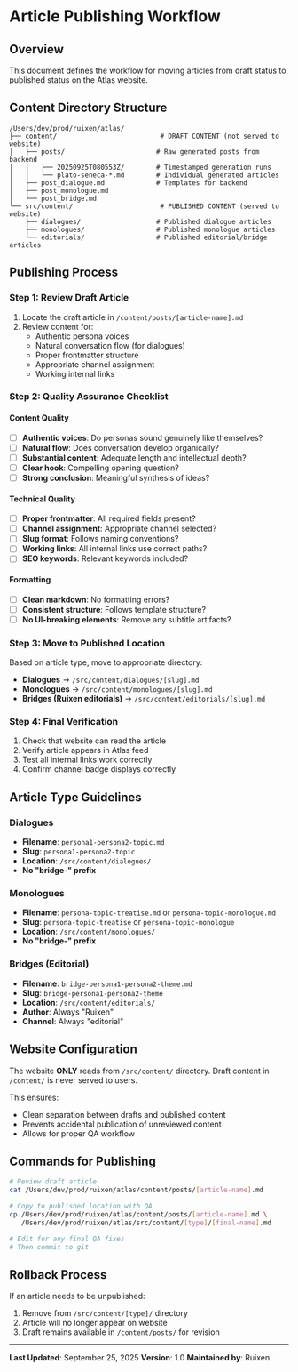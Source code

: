 # Article Publishing Workflow

## Overview
This document defines the workflow for moving articles from draft status to published status on the Atlas website.

## Content Directory Structure

```
/Users/dev/prod/ruixen/atlas/
├── content/                          # DRAFT CONTENT (not served to website)
│   ├── posts/                       # Raw generated posts from backend
│   │   ├── 20250925T080553Z/        # Timestamped generation runs
│   │   └── plato-seneca-*.md        # Individual generated articles
│   ├── post_dialogue.md             # Templates for backend
│   ├── post_monologue.md
│   └── post_bridge.md
└── src/content/                      # PUBLISHED CONTENT (served to website)
    ├── dialogues/                   # Published dialogue articles
    ├── monologues/                  # Published monologue articles
    └── editorials/                  # Published editorial/bridge articles
```

## Publishing Process

### Step 1: Review Draft Article
1. Locate the draft article in `/content/posts/[article-name].md`
2. Review content for:
   - Authentic persona voices
   - Natural conversation flow (for dialogues)
   - Proper frontmatter structure
   - Appropriate channel assignment
   - Working internal links

### Step 2: Quality Assurance Checklist

#### Content Quality
- [ ] **Authentic voices**: Do personas sound genuinely like themselves?
- [ ] **Natural flow**: Does conversation develop organically?
- [ ] **Substantial content**: Adequate length and intellectual depth?
- [ ] **Clear hook**: Compelling opening question?
- [ ] **Strong conclusion**: Meaningful synthesis of ideas?

#### Technical Quality
- [ ] **Proper frontmatter**: All required fields present?
- [ ] **Channel assignment**: Appropriate channel selected?
- [ ] **Slug format**: Follows naming conventions?
- [ ] **Working links**: All internal links use correct paths?
- [ ] **SEO keywords**: Relevant keywords included?

#### Formatting
- [ ] **Clean markdown**: No formatting errors?
- [ ] **Consistent structure**: Follows template structure?
- [ ] **No UI-breaking elements**: Remove any subtitle artifacts?

### Step 3: Move to Published Location
Based on article type, move to appropriate directory:

- **Dialogues** → `/src/content/dialogues/[slug].md`
- **Monologues** → `/src/content/monologues/[slug].md`
- **Bridges (Ruixen editorials)** → `/src/content/editorials/[slug].md`

### Step 4: Final Verification
1. Check that website can read the article
2. Verify article appears in Atlas feed
3. Test all internal links work correctly
4. Confirm channel badge displays correctly

## Article Type Guidelines

### Dialogues
- **Filename**: `persona1-persona2-topic.md`
- **Slug**: `persona1-persona2-topic`
- **Location**: `/src/content/dialogues/`
- **No "bridge-" prefix**

### Monologues
- **Filename**: `persona-topic-treatise.md` or `persona-topic-monologue.md`
- **Slug**: `persona-topic-treatise` or `persona-topic-monologue`
- **Location**: `/src/content/monologues/`
- **No "bridge-" prefix**

### Bridges (Editorial)
- **Filename**: `bridge-persona1-persona2-theme.md`
- **Slug**: `bridge-persona1-persona2-theme`
- **Location**: `/src/content/editorials/`
- **Author**: Always "Ruixen"
- **Channel**: Always "editorial"

## Website Configuration

The website **ONLY** reads from `/src/content/` directory. Draft content in `/content/` is never served to users.

This ensures:
- Clean separation between drafts and published content
- Prevents accidental publication of unreviewed content
- Allows for proper QA workflow

## Commands for Publishing

```bash
# Review draft article
cat /Users/dev/prod/ruixen/atlas/content/posts/[article-name].md

# Copy to published location with QA
cp /Users/dev/prod/ruixen/atlas/content/posts/[article-name].md \
   /Users/dev/prod/ruixen/atlas/src/content/[type]/[final-name].md

# Edit for any final QA fixes
# Then commit to git
```

## Rollback Process

If an article needs to be unpublished:
1. Remove from `/src/content/[type]/` directory
2. Article will no longer appear on website
3. Draft remains available in `/content/posts/` for revision

---

**Last Updated**: September 25, 2025
**Version**: 1.0
**Maintained by**: Ruixen